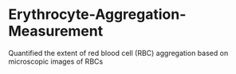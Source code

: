 # Erythrocyte-Aggregation-Measurement
Quantified the extent of red blood cell (RBC) aggregation based on microscopic images of RBCs
